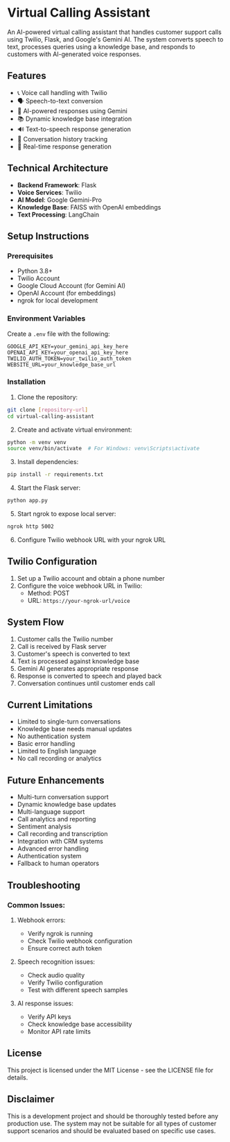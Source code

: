 # Virtual Calling Assistant

An AI-powered virtual calling assistant that handles customer support calls using Twilio, Flask, and Google's Gemini AI. The system converts speech to text, processes queries using a knowledge base, and responds to customers with AI-generated voice responses.

## Features

- 📞 Voice call handling with Twilio
- 🗣️ Speech-to-text conversion
- 🤖 AI-powered responses using Gemini
- 📚 Dynamic knowledge base integration
- 🔊 Text-to-speech response generation
- 📝 Conversation history tracking
- 🔄 Real-time response generation

## Technical Architecture

- **Backend Framework**: Flask
- **Voice Services**: Twilio
- **AI Model**: Google Gemini-Pro
- **Knowledge Base**: FAISS with OpenAI embeddings
- **Text Processing**: LangChain

## Setup Instructions

### Prerequisites
- Python 3.8+
- Twilio Account
- Google Cloud Account (for Gemini AI)
- OpenAI Account (for embeddings)
- ngrok for local development

### Environment Variables
Create a `.env` file with the following:
```
GOOGLE_API_KEY=your_gemini_api_key_here
OPENAI_API_KEY=your_openai_api_key_here
TWILIO_AUTH_TOKEN=your_twilio_auth_token
WEBSITE_URL=your_knowledge_base_url
```

### Installation

1. Clone the repository:
```bash
git clone [repository-url]
cd virtual-calling-assistant
```

2. Create and activate virtual environment:
```bash
python -m venv venv
source venv/bin/activate  # For Windows: venv\Scripts\activate
```

3. Install dependencies:
```bash
pip install -r requirements.txt
```

4. Start the Flask server:
```bash
python app.py
```

5. Start ngrok to expose local server:
```bash
ngrok http 5002
```

6. Configure Twilio webhook URL with your ngrok URL

## Twilio Configuration

1. Set up a Twilio account and obtain a phone number
2. Configure the voice webhook URL in Twilio:
   - Method: POST
   - URL: `https://your-ngrok-url/voice`

## System Flow

1. Customer calls the Twilio number
2. Call is received by Flask server
3. Customer's speech is converted to text
4. Text is processed against knowledge base
5. Gemini AI generates appropriate response
6. Response is converted to speech and played back
7. Conversation continues until customer ends call

## Current Limitations

- Limited to single-turn conversations
- Knowledge base needs manual updates
- No authentication system
- Basic error handling
- Limited to English language
- No call recording or analytics

## Future Enhancements

- Multi-turn conversation support
- Dynamic knowledge base updates
- Multi-language support
- Call analytics and reporting
- Sentiment analysis
- Call recording and transcription
- Integration with CRM systems
- Advanced error handling
- Authentication system
- Fallback to human operators

## Troubleshooting

### Common Issues:
1. Webhook errors:
   - Verify ngrok is running
   - Check Twilio webhook configuration
   - Ensure correct auth token

2. Speech recognition issues:
   - Check audio quality
   - Verify Twilio configuration
   - Test with different speech samples

3. AI response issues:
   - Verify API keys
   - Check knowledge base accessibility
   - Monitor API rate limits



## License

This project is licensed under the MIT License - see the LICENSE file for details.

## Disclaimer

This is a development project and should be thoroughly tested before any production use. The system may not be suitable for all types of customer support scenarios and should be evaluated based on specific use cases.